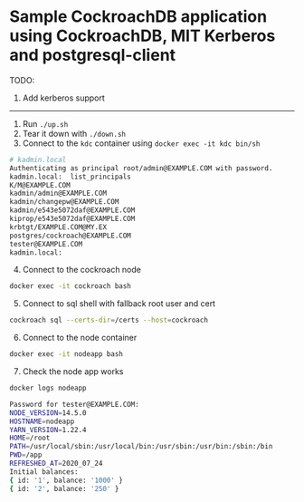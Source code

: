 # Sample CockroachDB application using CockroachDB, MIT Kerberos and postgresql-client

TODO:
1. Add kerberos support

------------------------------------------------------
1. Run `./up.sh`
2. Tear it down with `./down.sh`
3. Connect to the `kdc` container using `docker exec -it kdc bin/sh`

```bash
# kadmin.local
Authenticating as principal root/admin@EXAMPLE.COM with password.
kadmin.local:  list_principals
K/M@EXAMPLE.COM
kadmin/admin@EXAMPLE.COM
kadmin/changepw@EXAMPLE.COM
kadmin/e543e5072daf@EXAMPLE.COM
kiprop/e543e5072daf@EXAMPLE.COM
krbtgt/EXAMPLE.COM@MY.EX
postgres/cockroach@EXAMPLE.COM
tester@EXAMPLE.COM
kadmin.local:
```

4. Connect to the cockroach node

```bash
docker exec -it cockroach bash
```

5. Connect to sql shell with fallback root user and cert

```bash
cockroach sql --certs-dir=/certs --host=cockroach
```

6. Connect to the node container

```bash
docker exec -it nodeapp bash
```

7. Check the node app works

```bash
docker logs nodeapp
```

```bash
Password for tester@EXAMPLE.COM:
NODE_VERSION=14.5.0
HOSTNAME=nodeapp
YARN_VERSION=1.22.4
HOME=/root
PATH=/usr/local/sbin:/usr/local/bin:/usr/sbin:/usr/bin:/sbin:/bin
PWD=/app
REFRESHED_AT=2020_07_24
Initial balances:
{ id: '1', balance: '1000' }
{ id: '2', balance: '250' }
```

